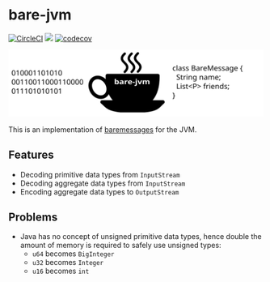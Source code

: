 # bare-jvm
[![CircleCI](https://circleci.com/gh/nobloat/bare-jvm.svg?style=svg)](https://circleci.com/gh/nobloat/bare-jvm)
[![](https://jitpack.io/v/nobloat/bare-jvm.svg)](https://jitpack.io/#nobloat/bare-jvm)
[![codecov](https://codecov.io/gh/nobloat/bare-jvm/branch/master/graph/badge.svg)](https://codecov.io/gh/nobloat/bare-jvm)

![bare-jvm-logo](logo.svg)

This is an implementation of [baremessages](https://baremessages.org/) for the JVM.

## Features
- Decoding primitive data types from `InputStream`
- Decoding aggregate data types from `InputStream`
- Encoding aggregate data types to `OutputStream`

## Problems
- Java has no concept of unsigned primitive data types, hence double the amount of memory is required to safely use unsigned types:
    - `u64` becomes `BigInteger`
    - `u32` becomes `Integer`
    - `u16` becomes `int`